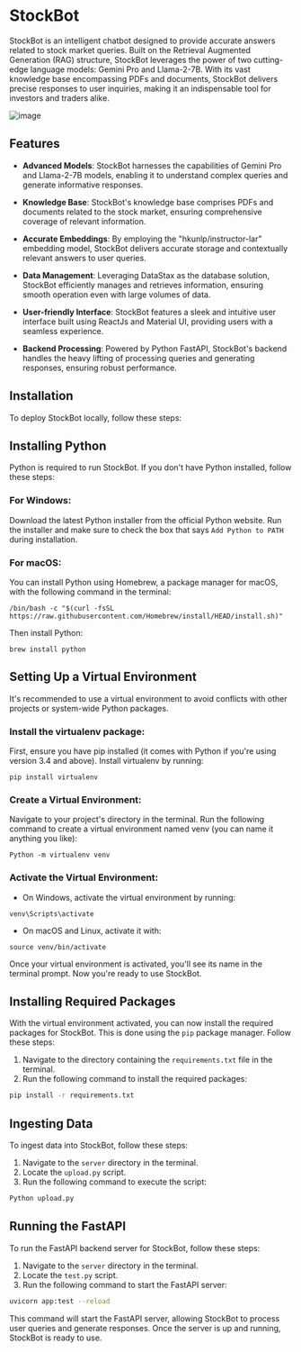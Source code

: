 # StockBot

StockBot is an intelligent chatbot designed to provide accurate answers related to stock market queries. Built on the Retrieval Augmented Generation (RAG) structure, StockBot leverages the power of two cutting-edge language models: Gemini Pro and Llama-2-7B. With its vast knowledge base encompassing PDFs and documents, StockBot delivers precise responses to user inquiries, making it an indispensable tool for investors and traders alike.

![image](https://github.com/Ans155/StockBot/assets/110165397/a684fc5b-68a2-4b6d-8764-20bb9095f243)

## Features

- **Advanced Models**: StockBot harnesses the capabilities of Gemini Pro and Llama-2-7B models, enabling it to understand complex queries and generate informative responses.
  
- **Knowledge Base**: StockBot's knowledge base comprises PDFs and documents related to the stock market, ensuring comprehensive coverage of relevant information.
  
- **Accurate Embeddings**: By employing the "hkunlp/instructor-lar" embedding model, StockBot delivers accurate storage and contextually relevant answers to user queries.
  
- **Data Management**: Leveraging DataStax as the database solution, StockBot efficiently manages and retrieves information, ensuring smooth operation even with large volumes of data.

- **User-friendly Interface**: StockBot features a sleek and intuitive user interface built using ReactJs and Material UI, providing users with a seamless experience.

- **Backend Processing**: Powered by Python FastAPI, StockBot's backend handles the heavy lifting of processing queries and generating responses, ensuring robust performance.

## Installation

To deploy StockBot locally, follow these steps:

## Installing Python
Python is required to run StockBot. If you don't have Python installed, follow these steps:

### For Windows:
Download the latest Python installer from the official Python website.
Run the installer and make sure to check the box that says `Add Python to PATH` during installation.

### For macOS:
You can install Python using Homebrew, a package manager for macOS, with the following command in the terminal:
```
/bin/bash -c "$(curl -fsSL https://raw.githubusercontent.com/Homebrew/install/HEAD/install.sh)"
```

Then install Python:
```
brew install python
```
## Setting Up a Virtual Environment
It's recommended to use a virtual environment to avoid conflicts with other projects or system-wide Python packages.

### Install the virtualenv package:
First, ensure you have pip installed (it comes with Python if you're using version 3.4 and above).
Install virtualenv by running:
```
pip install virtualenv
```

### Create a Virtual Environment:
Navigate to your project's directory in the terminal.
Run the following command to create a virtual environment named venv (you can name it anything you like):
```
Python -m virtualenv venv
```

### Activate the Virtual Environment:
- On Windows, activate the virtual environment by running:
```
venv\Scripts\activate
```

- On macOS and Linux, activate it with:
```
source venv/bin/activate
```

Once your virtual environment is activated, you'll see its name in the terminal prompt. Now you're ready to use StockBot.

## Installing Required Packages

With the virtual environment activated, you can now install the required packages for StockBot. This is done using the `pip` package manager. Follow these steps:

1. Navigate to the directory containing the `requirements.txt` file in the terminal.
2. Run the following command to install the required packages:

```bash
pip install -r requirements.txt
```

## Ingesting Data

To ingest data into StockBot, follow these steps:

1. Navigate to the `server` directory in the terminal.
2. Locate the `upload.py` script.
3. Run the following command to execute the script:

```bash
Python upload.py
```
## Running the FastAPI

To run the FastAPI backend server for StockBot, follow these steps:

1. Navigate to the `server` directory in the terminal.
2. Locate the `test.py` script.
3. Run the following command to start the FastAPI server:

```bash
uvicorn app:test --reload
```
This command will start the FastAPI server, allowing StockBot to process user queries and generate responses.
Once the server is up and running, StockBot is ready to use.


